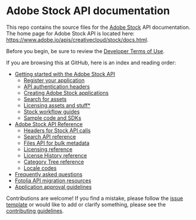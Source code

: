 # Adobe Stock API documentation
This repo contains the source files for the [Adobe Stock](https://stock.adobe.com) API documentation. The home page for Adobe Stock API is located here:
https://www.adobe.io/apis/creativecloud/stock/docs.html.

Before you begin, be sure to review the [Developer Terms of Use](supplemental/terms-for-adobe-stock-developers.md).

If you are browsing this at GitHub, here is an index and reading order:

* [Getting started with the Adobe Stock API](docs/getting-started/index.md)
    - [Register your application](docs/getting-started/02-register-app.md)
    - [API authentication headers](docs/getting-started/03-api-authentication.md)
    - [Creating Adobe Stock applications](docs/getting-started/apps/04-creating-apps.md)
    - [Search for assets](docs/getting-started/apps/05-search-for-assets.md)
    - [Licensing assets and stuff*](docs/getting-started/06-licensing-assets.md)
    - [Stock workflow guides](docs/getting-started/07-workflow-guides.md)
    - [Sample code and SDKs](docs/getting-started/08-sample-code-sdks.md)
* [Adobe Stock API Reference](docs/09-api-summary.md)
  + [Headers for Stock API calls](docs/api/10-headers-for-api-calls.md)
  + [Search API reference](docs/api/11-search-reference.md)
  + [Files API for bulk metadata](docs/api/19-bulk-metadata-files-reference.md)
  + [Licensing reference](docs/api/12-licensing-reference.md)
  + [License History reference](docs/api/13-license-history.md)
  + [Category Tree reference](docs/api/17-categorytree.md)
  + [Locale codes](docs/api/14-locale-codes.md)
* [Frequently asked questions](docs/15-faq.md)
* [Fotolia API migration resources](docs/18-fotolia-migration-resources.md)
* [Application approval guidelines](docs/16-app-approval.md)

Contributions are welcome! If you find a mistake, please follow the [issue template](ISSUE_TEMPLATE.md) or would like to add or clarify something, please see the [contributing guidelines](CONTRIBUTING.md).
